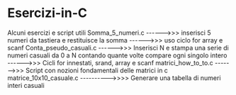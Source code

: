 # Esercizi-in-C
Alcuni esercizi e script utili 
Somma_5_numeri.c ------>>> inserisci 5 numeri da tastiera e restituisce la somma ------>>> uso ciclo for array e scanf
Conta_pseudo_casuali.c ------>>> Inserisci N e stampa una serie di numeri casuali da 0 a N contando quante volte compare ogni singolo intero ------>>> Cicli for innestati, srand, array e scanf
matrici_how_to_to.c ------->>> Script con nozioni fondamentali delle matrici in c
matrice_10x10_casuale.c ---------->>>> Generare una tabella di numeri interi casuali
